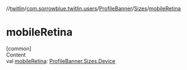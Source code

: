 //[twitlin](../../../index.md)/[com.sorrowblue.twitlin.users](../../index.md)/[ProfileBanner](../index.md)/[Sizes](index.md)/[mobileRetina](mobile-retina.md)



# mobileRetina  
[common]  
Content  
val [mobileRetina](mobile-retina.md): [ProfileBanner.Sizes.Device](-device/index.md)  



